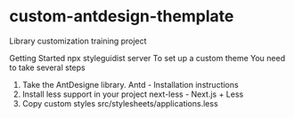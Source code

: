 # custom-antdesign-themplate
Library customization training project

Getting Started
  npx styleguidist server 
To set up a custom theme
You need to take several steps

1. Take the AntDesigne library.
  Antd - Installation instructions
2. Install less support in your project
  next-less - Next.js + Less
3. Copy custom styles
  src/stylesheets/applications.less